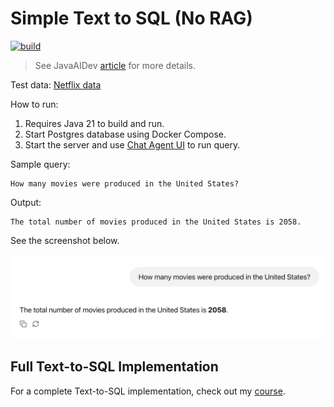 # Simple Text to SQL (No RAG)

[![build](https://github.com/JavaAIDev/simple-text-to-sql/actions/workflows/build.yaml/badge.svg)](https://github.com/JavaAIDev/simple-text-to-sql/actions/workflows/build.yaml)

> See JavaAIDev [article](https://javaaidev.com/docs/rag/samples/text-to-sql) for more details.

Test data: [Netflix data](https://github.com/neondatabase/postgres-sample-dbs?tab=readme-ov-file#netflix-data)

How to run:

1. Requires Java 21 to build and run.
2. Start Postgres database using Docker Compose.
3. Start the server and use [Chat Agent UI](http://localhost:8080/webjars/chat-agent-ui/index.html) to run query.

Sample query:

```text
How many movies were produced in the United States?
```

Output:

```text
The total number of movies produced in the United States is 2058.
```

See the screenshot below.

![Chat Agent UI](simple-text-to-sql-ui.png)

## Full Text-to-SQL Implementation

For a complete Text-to-SQL implementation, check out my [course](https://www.udemy.com/course/spring-ai-text-to-sql/?referralCode=6180D9A02FA8BA9D4F60).